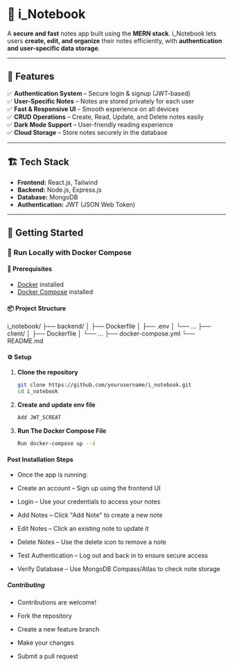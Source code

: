 # 📝 i_Notebook

A **secure and fast** notes app built using the **MERN stack**. i_Notebook lets users **create, edit, and organize** their notes efficiently, with **authentication and user-specific data storage**.

---

## 🚀 Features

✅ **Authentication System** – Secure login & signup (JWT-based)  
✅ **User-Specific Notes** – Notes are stored privately for each user  
✅ **Fast & Responsive UI** – Smooth experience on all devices  
✅ **CRUD Operations** – Create, Read, Update, and Delete notes easily  
✅ **Dark Mode Support** – User-friendly reading experience  
✅ **Cloud Storage** – Store notes securely in the database

---

## 🏗️ Tech Stack

- **Frontend:** React.js, Tailwind
- **Backend:** Node.js, Express.js
- **Database:** MongoDB
- **Authentication:** JWT (JSON Web Token)

---

## 🎯 Getting Started

### 🔹 Run Locally with Docker Compose

#### 🧰 Prerequisites

- [Docker](https://www.docker.com/) installed
- [Docker Compose](https://docs.docker.com/compose/) installed

#### 📦 Project Structure

i_notebook/ ├── backend/ │ ├── Dockerfile │ ├── .env │ └── ... ├── client/ │ ├── Dockerfile │ └── ... ├── docker-compose.yml └── README.md



#### ⚙️ Setup  

1. **Clone the repository**  
   ```bash
   git clone https://github.com/yourusername/i_notebook.git
   cd i_notebook


2. **Create and update env file**
   ```bash
   Add JWT_SCREAT

3. **Run The Docker Compose File**
   ```bash 
   Run docker-compose up --d

#### Post Installation Steps
- Once the app is running:

- Create an account – Sign up using the frontend UI

- Login – Use your credentials to access your notes

- Add Notes – Click "Add Note" to create a new note

- Edit Notes – Click an existing note to update it

- Delete Notes – Use the delete icon to remove a note

- Test Authentication – Log out and back in to ensure secure access

- Verify Database – Use MongoDB Compass/Atlas to check note storage

##### Contributing
- Contributions are welcome!

- Fork the repository

- Create a new feature branch

- Make your changes

- Submit a pull request
